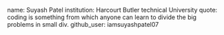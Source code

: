 name: Suyash Patel
institution: Harcourt Butler technical University
quote: coding is something from which anyone can learn to divide the big problems in small div.
github_user: iamsuyashpatel07
